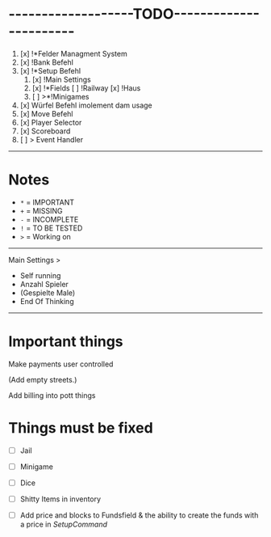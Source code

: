 # -------------------TODO-----------------------
1. [x] !*Felder Managment System
2. [x] !Bank Befehl
3. [x] !*Setup Befehl
    1. [x] !Main Settings
   	2. [x] !*Fields
        [ ] !Railway
        [x] !Haus
    3. [ ] >*!Minigames
4. [x] Würfel Befehl imolement dam usage 
5. [x] Move Befehl
6. [x] Player Selector
7. [x] Scoreboard
8. [ ] > Event Handler

---

# Notes
- `*` = IMPORTANT
- `+` = MISSING
- `-` = INCOMPLETE
- `!` = TO BE TESTED
- `>` = Working on

---

Main Settings >
  - Self running
  - Anzahl Spieler
  - (Gespielte Male)
  - End Of Thinking

  
---
# Important things

Make payments user controlled

(Add empty streets.)

Add billing into pott things


# Things must be fixed

- [ ] Jail

- [ ] Minigame

- [ ] Dice

- [ ] Shitty Items in inventory

- [ ] Add price and blocks to Fundsfield & the ability to create the funds with a price in _SetupCommand_
